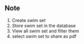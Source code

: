 ## Note

1) Create swim set
2) Store swim set in the database
3) View all swim set and filter them
4) select swim set to share as pdf
